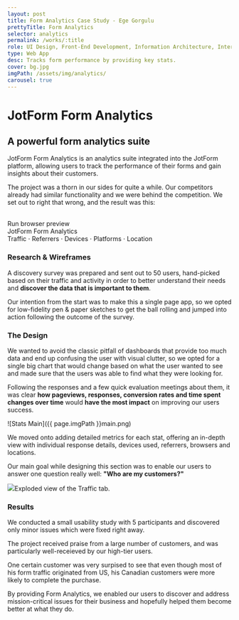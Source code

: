 ```yaml
---
layout: post
title: Form Analytics Case Study - Ege Gorgulu
prettyTitle: Form Analytics
selector: analytics
permalink: /works/:title
role: UI Design, Front-End Development, Information Architecture, Interaction Design
type: Web App
desc: Tracks form performance by providing key stats.
cover: bg.jpg
imgPath: /assets/img/analytics/
carousel: true
---
```


# JotForm Form Analytics

## A powerful form analytics suite

JotForm Form Analytics is an analytics suite integrated into the JotForm platform, allowing users to track the performance of their forms and gain insights about their customers. 

The project was a thorn in our sides for quite a while. Our competitors already  had similar functionality and we were behind the competition. We set out to right that wrong, and the result was this:

<div class="browser viewer-cont">
	<div class="browser-init">
		<div class="vert-align">
			<i class="glyphicon glyphicon-hand-up"></i><br>
			Run browser preview
		</div>
	</div>
	<div class="browser-bar">
		<div class="browser-controls"></div>
		JotForm Form Analytics
	</div>
	<div class="browser-stage">
		<div>
			<img src="{{ page.imgPath }}traffic.png" id="stage" alt="">
		</div>
	</div>
</div>
<div class="img-switcher">
	<a data-target="{{ page.imgPath }}traffic.png" class="active">Traffic</a>
	<span class="sep">&sdot;</span>
	<a data-target="{{ page.imgPath }}referrers.png">Referrers</a>
	<span class="sep">&sdot;</span>
	<a data-target="{{ page.imgPath }}devices.png">Devices</a>
	<span class="sep">&sdot;</span>
	<a data-target="{{ page.imgPath }}platform.png">Platforms</a>
	<span class="sep">&sdot;</span>
	<a data-target="{{ page.imgPath }}locations.png">Location</a>
</div>

### Research & Wireframes

A discovery survey was prepared and sent out to 50 users, hand-picked based on their traffic and activity in order to better understand their needs and <strong>discover the data that is important to them</strong>.

Our intention from the start was to make this a single page app, so we opted for low-fidelity pen & paper sketches to get the ball rolling and jumped into action following the outcome of the survey.

### The Design

We wanted to avoid the classic pitfall of dashboards that provide too much data and end up confusing the user with visual clutter, so we opted for a single big chart that would change based on what the user wanted to see and made sure that the users was able to find what they were looking for.

Following the responses and a few quick evaluation meetings about them, it was clear <strong>how pageviews, responses, conversion rates and time spent changes over time</strong> would <strong>have the most impact</strong> on improving our users success.

![Stats Main]({{ page.imgPath }}main.png)

We moved onto adding detailed metrics for each stat, offering an in-depth view with individual response details, devices used, referrers, browsers and locations. 

Our main goal while designing this section was to enable our users to answer one question really well: <strong>"Who are my customers?"</strong>

<img class="captioned" src="{{ page.imgPath }}traffic-exploded.png"><span class="caption">Exploded view of the Traffic tab.</span> 

### Results

We conducted a small usability study with 5 participants and discovered only minor issues which were fixed right away.

The project received praise from a large number of customers, and was particularly well-receieved by our high-tier users.

One certain customer was very surpised to see that even though most of his form traffic originated from US, his Canadian customers were more likely to complete the purchase.

By providing Form Analytics, we enabled our users to discover and address mission-critical issues for their business and hopefully helped them become better at what they do.



